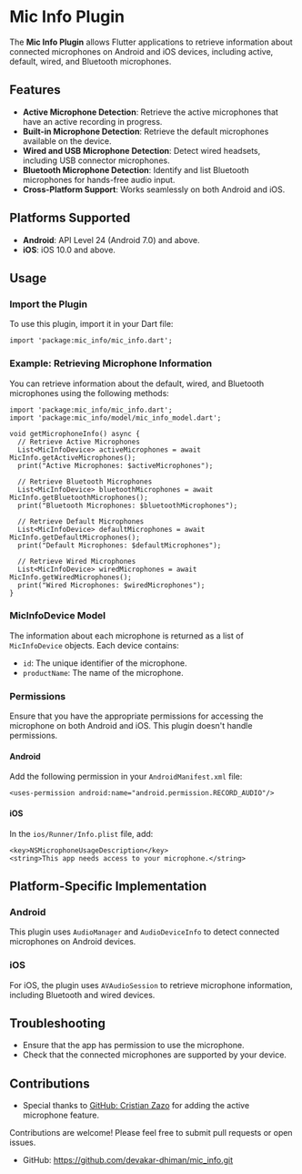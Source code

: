 # Mic Info Plugin

The **Mic Info Plugin** allows Flutter applications to retrieve information about connected microphones on Android and iOS devices, including active, default, wired, and Bluetooth microphones.

## Features

- **Active Microphone Detection**: Retrieve the active microphones that have an active recording in progress.
- **Built-in Microphone Detection**: Retrieve the default microphones available on the device.
- **Wired and USB Microphone Detection**: Detect wired headsets, including USB connector microphones.
- **Bluetooth Microphone Detection**: Identify and list Bluetooth microphones for hands-free audio input.
- **Cross-Platform Support**: Works seamlessly on both Android and iOS.

## Platforms Supported

- **Android**: API Level 24 (Android 7.0) and above.
- **iOS**: iOS 10.0 and above.

## Usage
### Import the Plugin  
To use this plugin, import it in your Dart file:
```
import 'package:mic_info/mic_info.dart';
```
### Example: Retrieving Microphone Information
You can retrieve information about the default, wired, and Bluetooth microphones using the following methods:

```
import 'package:mic_info/mic_info.dart';
import 'package:mic_info/model/mic_info_model.dart';

void getMicrophoneInfo() async {
  // Retrieve Active Microphones
  List<MicInfoDevice> activeMicrophones = await MicInfo.getActiveMicrophones();
  print("Active Microphones: $activeMicrophones");

  // Retrieve Bluetooth Microphones
  List<MicInfoDevice> bluetoothMicrophones = await MicInfo.getBluetoothMicrophones();
  print("Bluetooth Microphones: $bluetoothMicrophones");

  // Retrieve Default Microphones
  List<MicInfoDevice> defaultMicrophones = await MicInfo.getDefaultMicrophones();
  print("Default Microphones: $defaultMicrophones");

  // Retrieve Wired Microphones
  List<MicInfoDevice> wiredMicrophones = await MicInfo.getWiredMicrophones();
  print("Wired Microphones: $wiredMicrophones");
}
```

### MicInfoDevice Model
The information about each microphone is returned as a list of `MicInfoDevice` objects. Each device contains:
- `id`: The unique identifier of the microphone.
- `productName`: The name of the microphone.

### Permissions
Ensure that you have the appropriate permissions for accessing the microphone on both Android and iOS. This plugin doesn't handle permissions.

#### Android
Add the following permission in your `AndroidManifest.xml` file:
```
<uses-permission android:name="android.permission.RECORD_AUDIO"/>
```

#### iOS
In the `ios/Runner/Info.plist` file, add:
```
<key>NSMicrophoneUsageDescription</key>
<string>This app needs access to your microphone.</string>
```

## Platform-Specific Implementation
### Android
This plugin uses `AudioManager` and `AudioDeviceInfo` to detect connected microphones on Android devices.

### iOS
For iOS, the plugin uses `AVAudioSession` to retrieve microphone information, including Bluetooth and wired devices.

## Troubleshooting
- Ensure that the app has permission to use the microphone.
- Check that the connected microphones are supported by your device.

## Contributions
- Special thanks to
[GitHub: Cristian Zazo](https://github.com/Zazo032) for adding the active microphone feature.

Contributions are welcome! Please feel free to submit pull requests or open issues.
- GitHub: https://github.com/devakar-dhiman/mic_info.git